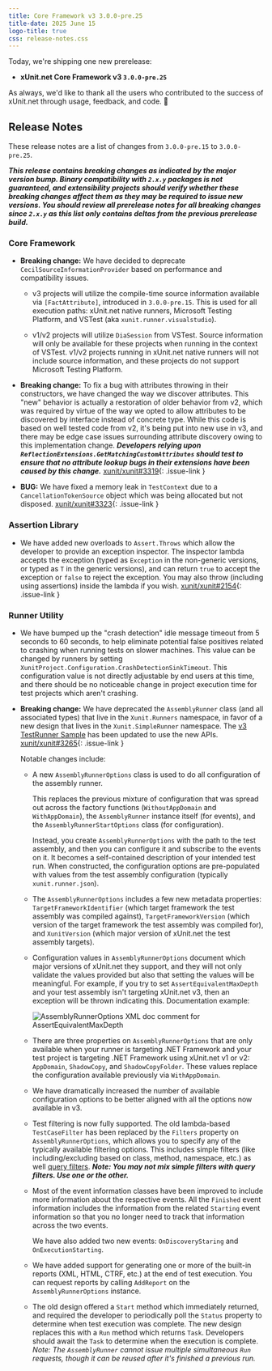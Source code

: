 ```yaml
---
title: Core Framework v3 3.0.0-pre.25
title-date: 2025 June 15
logo-title: true
css: release-notes.css
---
```


Today, we're shipping one new prerelease:

* **xUnit.net Core Framework v3 `3.0.0-pre.25`**

As always, we'd like to thank all the users who contributed to the success of xUnit.net through usage, feedback, and code. 🎉

## Release Notes

These release notes are a list of changes from `3.0.0-pre.15` to `3.0.0-pre.25`.

_**This release contains breaking changes as indicated by the major version bump. Binary compatibility with `2.x.y` packages is not guaranteed, and extensibility projects should verify whether these breaking changes affect them as they may be required to issue new versions. You should review all prerelease notes for all breaking changes since `2.x.y` as this list only contains deltas from the previous prerelease build.**_

### Core Framework

* **Breaking change:** We have decided to deprecate `CecilSourceInformationProvider` based on performance and compatibility issues.

  * v3 projects will utilize the compile-time source information available via `[FactAttribute]`, introduced in `3.0.0-pre.15`. This is used for all execution paths: xUnit.net native runners, Microsoft Testing Platform, and VSTest (aka `xunit.runner.visualstudio`).

  * v1/v2 projects will utilize `DiaSession` from VSTest. Source information will only be available for these projects when running in the context of VSTest. v1/v2 projects running in xUnit.net native runners will not include source information, and these projects do not support Microsoft Testing Platform.

* **Breaking change:** To fix a bug with attributes throwing in their constructors, we have changed the way we discover attributes. This "new" behavior is actually a restoration of older behavior from v2, which was required by virtue of the way we opted to allow attributes to be discovered by interface instead of concrete type. While this code is based on well tested code from v2, it's being put into new use in v3, and there may be edge case issues surrounding attribute discovery owing to this implementation change. _**Developers relying upon `ReflectionExtensions.GetMatchingCustomAttributes` should test to ensure that no attribute lookup bugs in their extensions have been caused by this change.**_ [xunit/xunit#3319](https://github.com/xunit/xunit/issues/3319){: .issue-link }

* **BUG:** We have fixed a memory leak in `TestContext` due to a `CancellationTokenSource` object which was being allocated but not disposed. [xunit/xunit#3323](https://github.com/xunit/xunit/issues/3323){: .issue-link }

### Assertion Library

* We have added new overloads to `Assert.Throws` which allow the developer to provide an exception inspector. The inspector lambda accepts the exception (typed as `Exception` in the non-generic versions, or typed as `T` in the generic versions), and can return `true` to accept the exception or `false` to reject the exception. You may also throw (including using assertions) inside the lambda if you wish. [xunit/xunit#2154](https://github.com/xunit/xunit/issues/2154){: .issue-link }

### Runner Utility

* We have bumped up the "crash detection" idle message timeout from 5 seconds to 60 seconds, to help eliminate potential false positives related to crashing when running tests on slower machines. This value can be changed by runners by setting `XunitProject.Configuration.CrashDetectionSinkTimeout`. This configuration value is not directly adjustable by end users at this time, and there should be no noticeable change in project execution time for test projects which aren't crashing.

* **Breaking change:** We have deprecated the `AssemblyRunner` class (and all associated types) that live in the `Xunit.Runners` namespace, in favor of a new design that lives in the `Xunit.SimpleRunner` namespace. The [v3 TestRunner Sample](https://github.com/xunit/samples.xunit/tree/ff1f73300129473edf59cde53ad8d6c9762d0873/v3/TestRunner) has been updated to use the new APIs. [xunit/xunit#3265](https://github.com/xunit/xunit/issues/3265){: .issue-link }

  Notable changes include:

  * A new `AssemblyRunnerOptions` class is used to do all configuration of the assembly runner.

    This replaces the previous mixture of configuration that was spread out across the factory functions (`WithoutAppDomain` and `WithAppDomain`), the `AssemblyRunner` instance itself (for events), and the `AssemblyRunnerStartOptions` class (for configuration).

    Instead, you create `AssemblyRunnerOptions` with the path to the test assembly, and then you can configure it and subscribe to the events on it. It becomes a self-contained description of your intended test run. When constructed, the configuration options are pre-populated with values from the test assembly configuration (typically `xunit.runner.json`).

  * The `AssemblyRunnerOptions` includes a few new metadata properties: `TargetFrameworkIdentifier` (which target framework the test assembly was compiled against), `TargetFrameworkVersion` (which version of the target framework the test assembly was compiled for), and `XunitVersion` (which major version of xUnit.net the test assembly targets).

  * Configuration values in `AssemblyRunnerOptions` document which major versions of xUnit.net they support, and they will not only validate the values provided but also that setting the values will be meaningful. For example, if you try to set `AssertEquivalentMaxDepth` and your test assembly isn't targeting xUnit.net v3, then an exception will be thrown indicating this. Documentation example:

    ![AssemblyRunnerOptions XML doc comment for AssertEquivalentMaxDepth](/images/assembly-runner-config-example.png)

  * There are three properties on `AssemblyRunnerOptions` that are only available when your runner is targeting .NET Framework and your test project is targeting .NET Framework using xUnit.net v1 or v2: `AppDomain`, `ShadowCopy`, and `ShadowCopyFolder`. These values replace the configuration available previously via `WithAppDomain`.

  * We have dramatically increased the number of available configuration options to be better aligned with all the options now available in v3.

  * Test filtering is now fully supported. The old lambda-based `TestCaseFilter` has been replaced by the `Filters` property on `AssemblyRunnerOptions`, which allows you to specify any of the typically available filtering options. This includes simple filters (like including/excluding based on class, method, namespace, etc.) as well [query filters](/docs/query-filter-language). _**Note: You may not mix simple filters with query filters. Use one or the other.**_

  * Most of the event information classes have been improved to include more information about the respective events. All the `Finished` event information includes the information from the related `Starting` event information so that you no longer need to track that information across the two events.

    We have also added two new events: `OnDiscoveryStaring` and `OnExecutionStarting`.

  * We have added support for generating one or more of the built-in reports (XML, HTML, CTRF, etc.) at the end of test execution. You can request reports by calling `AddReport` on the `AssemblyRunnerOptions` instance.

  * The old design offered a `Start` method which immediately returned, and required the developer to periodically poll the `Status` property to determine when test execution was complete. The new design replaces this with a `Run` method which returns `Task`. Developers should await the `Task` to determine when the execution is complete. _Note: The `AssemblyRunner` cannot issue multiple simultaneous `Run` requests, though it can be reused after it's finished a previous run._
